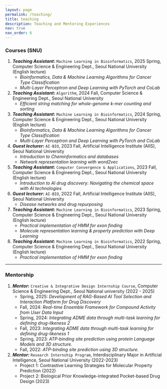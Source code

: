 ```yaml
---
layout: page
permalink: /teaching/
title: teaching
description: Teaching and Mentoring Experiences
nav: true
nav_order: 6
---
```


### Courses (SNU)

1. ***Teaching Assistant*:** `Machine Learning in Bioinformatics`, 2025 Spring, Computer Science & Engineering Dept., Seoul National University (English lecture)
    - *Bioinformatics, Data & Machine Learning Algorithms for Cancer Type Classification*
    - *Multi-Layer Perceptron and Deep Learning with PyTorch and CoLab*
2. ***Teaching Assistant*:** `Algorithm`, 2024 Fall, Computer Science & Engineering Dept., Seoul National University
    - *Efficient string matching for whole-genome k-mer counting and sorting*
3. ***Teaching Assistant*:** `Machine Learning in Bioinformatics`, 2024 Spring, Computer Science & Engineering Dept., Seoul National University (English lecture)
    - *Bioinformatics, Data & Machine Learning Algorithms for Cancer Type Classification*
    - *Multi-Layer Perceptron and Deep Learning with PyTorch and CoLab*
4. ***Guest lecturer*:** `AI-BIO`, 2023 Fall, Artificial Intelligence Institute (AIIS), Seoul National University
    - *Introduction to Cheminformatics and databases*
    - *Network representation learning with word2vec*
5. ***Teaching Assistant*:** `Computer Convergence & Applications`, 2023 Fall, Computer Science & Engineering Dept., Seoul National University (English lecture)
    - *Introduction to AI drug discovery:  Navigating the chemical space with AI technologies*
6. ***Guest lecturer*:** `AI-BIO`, 2022 Fall, Artificial Intelligence Institute (AIIS), Seoul National University
    - *Disease networks and drug repurposing*
7. ***Teaching Assistant*:** `Machine Learning in Bioinformatics`, 2023 Spring, Computer Science & Engineering Dept., Seoul National University (English lecture)
    - *Practical implementation of HMM for exon finding*
    - *Molecule representation learning & property prediction with Deep Learning*
8. ***Teaching Assistant*:** `Machine Learning in Bioinformatics`, 2022 Spring, Computer Science & Engineering Dept., Seoul National University (English lecture)
    - *Practical implementation of HMM for exon finding*

---
### Mentorship

1. ***Mentor:*** `Creative & Integrative Design Internship Course`, Computer Science & Engineering Dept., Seoul National university (2022 - 2025)
    - Spring, 2025: *Development of RAG-Based AI Tool Selection and Interaction Platform for Drug Discovery*
    - Fall, 2024: *Real-time Ensemble Framework for Compound Activity from User Data Input*
    - Spring, 2024: *Integrating ADME data through multi-task learning for defining drug-likeness 2*
    - Fall, 2023: *Integrating ADME data through multi-task learning for defining drug-likeness 1*
    - Spring, 2023: *ATP-binding site prediction using protein Language Models and 3D structure.*
    - Fall, 2022: *ATP-binding site prediction using 3D structure.*
2. ***Mentor:*** `Research Internship Program`, Interdisciplinary Major in Artificial Intelligence, Seoul National University (2022-2023)
    - Project 1: Contrastive Learning Strategies for Molecular Property Prediction (2022)
    - Project 2: Biological Prior Knowledge-integrated Pocket-based Drug Design (2023)